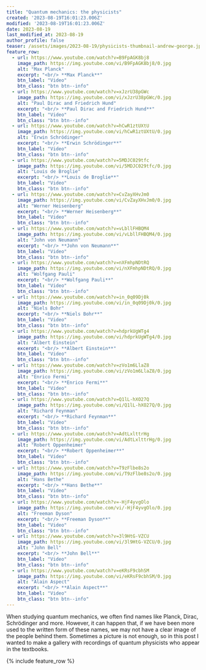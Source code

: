 ```yaml
---
title: "Quantum mechanics: the physicists"
created: '2023-08-19T16:01:23.006Z'
modified: '2023-08-19T16:01:23.006Z'
date: 2023-08-19
last_modified_at: 2023-08-19
author_profile: false
teaser: /assets/images/2023-08-19/physicists-thumbnail-andrew-george.jpg
feature_row:
  - url: https://www.youtube.com/watch?v=B9FpAGK8bj8
    image_path: https://img.youtube.com/vi/B9FpAGK8bj8/0.jpg
    alt: "Max Planck"
    excerpt: "<br/> **Max Planck**"
    btn_label: "Video"
    btn_class: "btn btn--info"
  - url: https://www.youtube.com/watch?v=xJzrU38pGWc
    image_path: https://img.youtube.com/vi/xJzrU38pGWc/0.jpg
    alt: "Paul Dirac and Friedrich Hund"
    excerpt: "<br/> **Paul Dirac and Friedrich Hund**"
    btn_label: "Video"
    btn_class: "btn btn--info"
  - url: https://www.youtube.com/watch?v=hCwR1ztUXtU
    image_path: https://img.youtube.com/vi/hCwR1ztUXtU/0.jpg
    alt: "Erwin Schrödinger"
    excerpt: "<br/> **Erwin Schrödinger**"
    btn_label: "Video"
    btn_class: "btn btn--info"
  - url: https://www.youtube.com/watch?v=5MDJC029tfc
    image_path: https://img.youtube.com/vi/5MDJC029tfc/0.jpg
    alt: "Louis de Broglie"
    excerpt: "<br/> **Louis de Broglie**"
    btn_label: "Video"
    btn_class: "btn btn--info"
  - url: https://www.youtube.com/watch?v=CvZayXHvJm0
    image_path: https://img.youtube.com/vi/CvZayXHvJm0/0.jpg
    alt: "Werner Heisenberg"
    excerpt: "<br/> **Werner Heisenberg**"
    btn_label: "Video"
    btn_class: "btn btn--info"
  - url: https://www.youtube.com/watch?v=vLbllFHBQM4
    image_path: https://img.youtube.com/vi/vLbllFHBQM4/0.jpg
    alt: "John von Neumann"
    excerpt: "<br/> **John von Neumann**"
    btn_label: "Video"
    btn_class: "btn btn--info"
  - url: https://www.youtube.com/watch?v=nXFmhpNDtRQ
    image_path: https://img.youtube.com/vi/nXFmhpNDtRQ/0.jpg
    alt: "Wolfgang Pauli"
    excerpt: "<br/> **Wolfgang Pauli**"
    btn_label: "Video"
    btn_class: "btn btn--info"
  - url: https://www.youtube.com/watch?v=in_0q09Dj0k
    image_path: https://img.youtube.com/vi/in_0q09Dj0k/0.jpg
    alt: "Niels Bohr"
    excerpt: "<br/> **Niels Bohr**"
    btn_label: "Video"
    btn_class: "btn btn--info"
  - url: https://www.youtube.com/watch?v=hdprkUgWTg4
    image_path: https://img.youtube.com/vi/hdprkUgWTg4/0.jpg
    alt: "Albert Einstein"
    excerpt: "<br/> **Albert Einstein**"
    btn_label: "Video"
    btn_class: "btn btn--info"
  - url: https://www.youtube.com/watch?v=zVo1m6LlaZ8
    image_path: https://img.youtube.com/vi/zVo1m6LlaZ8/0.jpg
    alt: "Enrico Fermi"
    excerpt: "<br/> **Enrico Fermi**"
    btn_label: "Video"
    btn_class: "btn btn--info"
  - url: https://www.youtube.com/watch?v=Q1lL-hXO27Q
    image_path: https://img.youtube.com/vi/Q1lL-hXO27Q/0.jpg
    alt: "Richard Feynman"
    excerpt: "<br/> **Richard Feynman**"
    btn_label: "Video"
    btn_class: "btn btn--info"
  - url: https://www.youtube.com/watch?v=AdtLxlttrHg
    image_path: https://img.youtube.com/vi/AdtLxlttrHg/0.jpg
    alt: "Robert Oppenheimer"
    excerpt: "<br/> **Robert Oppenheimer**"
    btn_label: "Video"
    btn_class: "btn btn--info"
  - url: https://www.youtube.com/watch?v=T9zFlbe8s2o
    image_path: https://img.youtube.com/vi/T9zFlbe8s2o/0.jpg
    alt: "Hans Bethe"
    excerpt: "<br/> **Hans Bethe**"
    btn_label: "Video"
    btn_class: "btn btn--info"
  - url: https://www.youtube.com/watch?v=-HjF4yvgOlo
    image_path: https://img.youtube.com/vi/-HjF4yvgOlo/0.jpg
    alt: "Freeman Dyson"
    excerpt: "<br/> **Freeman Dyson**"
    btn_label: "Video"
    btn_class: "btn btn--info"
  - url: https://www.youtube.com/watch?v=3l9HtG-VZCU
    image_path: https://img.youtube.com/vi/3l9HtG-VZCU/0.jpg
    alt: "John Bell"
    excerpt: "<br/> **John Bell**"
    btn_label: "Video"
    btn_class: "btn btn--info"
  - url: https://www.youtube.com/watch?v=eKRsF9cbhSM
    image_path: https://img.youtube.com/vi/eKRsF9cbhSM/0.jpg
    alt: "Alain Aspect"
    excerpt: "<br/> **Alain Aspect**"   
    btn_label: "Video"
    btn_class: "btn btn--info"
---
```


When studying quantum mechanics, we often find names like Planck, Dirac, Schrödinger and more. However, it can happen that, if we have been more used to the written form of these names, we may not have a clear image of the people behind them. Sometimes a picture is not enough, so in this post I wanted to make a gallery with recordings of quantum physicists who appear in the textbooks.

{% include feature_row %}

